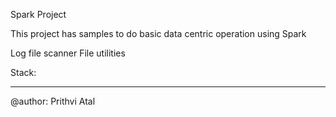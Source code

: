 Spark Project 

This project has samples to do basic data centric operation using Spark

Log file scanner
File utilities

Stack:

--------------------------------------------------------
@author: Prithvi Atal
